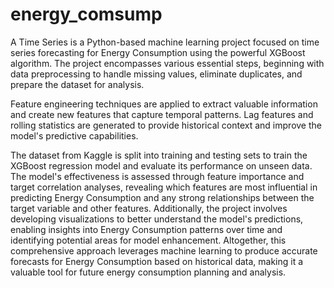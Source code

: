 # energy_comsump
A Time Series is a Python-based machine learning project focused on time series forecasting for Energy Consumption using the powerful XGBoost algorithm. The project encompasses various essential steps, beginning with data preprocessing to handle missing values, eliminate duplicates, and prepare the dataset for analysis.

Feature engineering techniques are applied to extract valuable information and create new features that capture temporal patterns. Lag features and rolling statistics are generated to provide historical context and improve the model's predictive capabilities.

The dataset from Kaggle is split into training and testing sets to train the XGBoost regression model and evaluate its performance on unseen data. The model's effectiveness is assessed through feature importance and target correlation analyses, revealing which features are most influential in predicting Energy Consumption and any strong relationships between the target variable and other features. Additionally, the project involves developing visualizations to better understand the model's predictions, enabling insights into Energy Consumption patterns over time and identifying potential areas for model enhancement. Altogether, this comprehensive approach leverages machine learning to produce accurate forecasts for Energy Consumption based on historical data, making it a valuable tool for future energy consumption planning and analysis.
